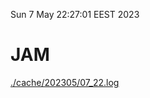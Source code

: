 Sun  7 May 22:27:01 EEST 2023
# JAM
<a href='./cache/202305/07_22.log'>./cache/202305/07_22.log</a>
